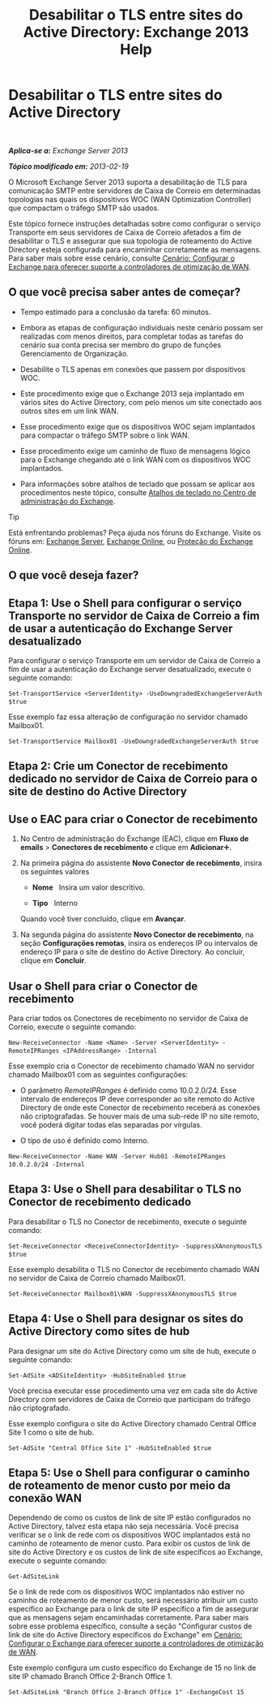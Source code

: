 ﻿---
title: 'Desabilitar o TLS entre sites do Active Directory: Exchange 2013 Help'
TOCTitle: Desabilitar o TLS entre sites do Active Directory
ms:assetid: 1e1a0acf-24e7-4f94-9b33-603a4e0a812c
ms:mtpsurl: https://technet.microsoft.com/pt-br/library/Dd876856(v=EXCHG.150)
ms:contentKeyID: 52058803
ms.date: 05/22/2018
mtps_version: v=EXCHG.150
ms.translationtype: MT
---

# Desabilitar o TLS entre sites do Active Directory

 

_**Aplica-se a:** Exchange Server 2013_

_**Tópico modificado em:** 2013-02-19_

O Microsoft Exchange Server 2013 suporta a desabilitação de TLS para comunicação SMTP entre servidores de Caixa de Correio em determinadas topologias nas quais os dispositivos WOC (WAN Optimization Controller) que compactam o tráfego SMTP são usados.

Este tópico fornece instruções detalhadas sobre como configurar o serviço Transporte em seus servidores de Caixa de Correio afetados a fim de desabilitar o TLS e assegurar que sua topologia de roteamento do Active Directory esteja configurada para encaminhar corretamente as mensagens. Para saber mais sobre esse cenário, consulte [Cenário: Configurar o Exchange para oferecer suporte a controladores de otimização de WAN](scenario-configure-exchange-to-support-wan-optimization-controllers-exchange-2013-help.md).

## O que você precisa saber antes de começar?

  - Tempo estimado para a conclusão da tarefa: 60 minutos.

  - Embora as etapas de configuração individuais neste cenário possam ser realizadas com menos direitos, para completar todas as tarefas do cenário sua conta precisa ser membro do grupo de funções Gerenciamento de Organização.

  - Desabilite o TLS apenas em conexões que passem por dispositivos WOC.

  - Este procedimento exige que o Exchange 2013 seja implantado em vários sites do Active Directory, com pelo menos um site conectado aos outros sites em um link WAN.

  - Esse procedimento exige que os dispositivos WOC sejam implantados para compactar o tráfego SMTP sobre o link WAN.

  - Esse procedimento exige um caminho de fluxo de mensagens lógico para o Exchange chegando até o link WAN com os dispositivos WOC implantados.

  - Para informações sobre atalhos de teclado que possam se aplicar aos procedimentos neste tópico, consulte [Atalhos de teclado no Centro de administração do Exchange](keyboard-shortcuts-in-the-exchange-admin-center-exchange-online-protection-help.md).


> [!TIP]
> Está enfrentando problemas? Peça ajuda nos fóruns do Exchange. Visite os fóruns em: <A href="https://go.microsoft.com/fwlink/p/?linkid=60612">Exchange Server</A>, <A href="https://go.microsoft.com/fwlink/p/?linkid=267542">Exchange Online</A>, ou <A href="https://go.microsoft.com/fwlink/p/?linkid=285351">Proteção do Exchange Online</A>.



## O que você deseja fazer?

## Etapa 1: Use o Shell para configurar o serviço Transporte no servidor de Caixa de Correio a fim de usar a autenticação do Exchange Server desatualizado

Para configurar o serviço Transporte em um servidor de Caixa de Correio a fim de usar a autenticação do Exchange server desatualizado, execute o seguinte comando:

    Set-TransportService <ServerIdentity> -UseDowngradedExchangeServerAuth $true

Esse exemplo faz essa alteração de configuração no servidor chamado Mailbox01.

    Set-TransportService Mailbox01 -UseDowngradedExchangeServerAuth $true

## Etapa 2: Crie um Conector de recebimento dedicado no servidor de Caixa de Correio para o site de destino do Active Directory

## Use o EAC para criar o Conector de recebimento

1.  No Centro de administração do Exchange (EAC), clique em **Fluxo de emails** \> **Conectores de recebimento** e clique em **Adicionar**![Ícone Adicionar](images/JJ218640.c1e75329-d6d7-4073-a27d-498590bbb558(EXCHG.150).gif "Ícone Adicionar").

2.  Na primeira página do assistente **Novo Conector de recebimento**, insira os seguintes valores
    
      - **Nome**   Insira um valor descritivo.
    
      - **Tipo**   Interno
    
    Quando você tiver concluído, clique em **Avançar**.

3.  Na segunda página do assistente **Novo Conector de recebimento**, na seção **Configurações remotas**, insira os endereços IP ou intervalos de endereço IP para o site de destino do Active Directory. Ao concluir, clique em **Concluir**.

## Usar o Shell para criar o Conector de recebimento

Para criar todos os Conectores de recebimento no servidor de Caixa de Correio, execute o seguinte comando:

    New-ReceiveConnector -Name <Name> -Server <ServerIdentity> -RemoteIPRanges <IPAddressRange> -Internal

Esse exemplo cria o Conector de recebimento chamado WAN no servidor chamado Mailbox01 com as seguintes configurações:

  - O parâmetro *RemoteIPRanges* é definido como 10.0.2.0/24. Esse intervalo de endereços IP deve corresponder ao site remoto do Active Directory de onde este Conector de recebimento receberá as conexões não criptografadas. Se houver mais de uma sub-rede IP no site remoto, você poderá digitar todas elas separadas por vírgulas.

  - O tipo de uso é definido como Interno.

<!-- end list -->

    New-ReceiveConnector -Name WAN -Server Hub01 -RemoteIPRanges 10.0.2.0/24 -Internal

## Etapa 3: Use o Shell para desabilitar o TLS no Conector de recebimento dedicado

Para desabilitar o TLS no Conector de recebimento, execute o seguinte comando:

    Set-ReceiveConnector <ReceiveConnectorIdentity> -SuppressXAnonymousTLS $true

Esse exemplo desabilita o TLS no Conector de recebimento chamado WAN no servidor de Caixa de Correio chamado Mailbox01.

    Set-ReceiveConnector Mailbox01\WAN -SuppressXAnonymousTLS $true

## Etapa 4: Use o Shell para designar os sites do Active Directory como sites de hub

Para designar um site do Active Directory como um site de hub, execute o seguinte comando:

    Set-AdSite <ADSiteIdentity> -HubSiteEnabled $true

Você precisa executar esse procedimento uma vez em cada site do Active Directory com servidores de Caixa de Correio que participam do tráfego não criptografado.

Esse exemplo configura o site do Active Directory chamado Central Office Site 1 como o site de hub.

    Set-AdSite "Central Office Site 1" -HubSiteEnabled $true

## Etapa 5: Use o Shell para configurar o caminho de roteamento de menor custo por meio da conexão WAN

Dependendo de como os custos de link de site IP estão configurados no Active Directory, talvez esta etapa não seja necessária. Você precisa verificar se o link de rede com os dispositivos WOC implantados está no caminho de roteamento de menor custo. Para exibir os custos de link de site do Active Directory e os custos de link de site específicos ao Exchange, execute o seguinte comando:

    Get-AdSiteLink

Se o link de rede com os dispositivos WOC implantados não estiver no caminho de roteamento de menor custo, será necessário atribuir um custo específico ao Exchange para o link de site IP específico a fim de assegurar que as mensagens sejam encaminhadas corretamente. Para saber mais sobre esse problema específico, consulte a seção "Configurar custos de link de site do Active Directory específicos do Exchange" em [Cenário: Configurar o Exchange para oferecer suporte a controladores de otimização de WAN](scenario-configure-exchange-to-support-wan-optimization-controllers-exchange-2013-help.md).

Este exemplo configura um custo específico do Exchange de 15 no link de site IP chamado Branch Office 2-Branch Office 1.

    Set-AdSiteLink "Branch Office 2-Branch Office 1" -ExchangeCost 15

